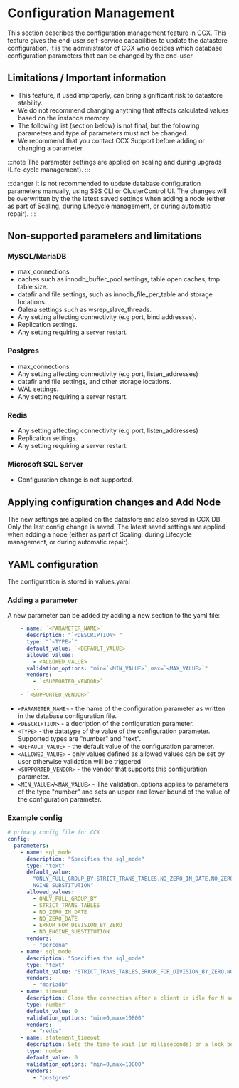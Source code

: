 # Configuration Management

This section describes the configuration management feature in CCX. This feature gives the end-user self-service capabilities to update the datastore configuration. It is the administrator of CCX who decides which database configuration parameters that can be changed by the end-user.

## Limitations / Important information

- This feature, if used improperly, can bring significant risk to datastore stability.
- We do not recommend changing anything that affects calculated values based on the instance memory.
- The following list (section below) is not final, but the following parameters and type of parameters must not be changed.
- We recommend that you contact CCX Support before adding or changing a parameter.

:::note
The parameter settings are applied on scaling and during upgrads (Life-cycle management).
:::

:::danger
It is not recommended to update database configuration parameters manually, using S9S CLI or ClusterControl UI. The changes will be overwritten by the the latest saved settings when adding a node (either as part of Scaling, during Lifecycle management, or during automatic repair).
:::

## Non-supported parameters and limitations

### MySQL/MariaDB

- max_connections
- caches such as innodb_buffer_pool settings, table open caches, tmp table size.
- datafir and file settings, such as innodb_file_per_table and storage locations.
- Galera settings such as wsrep_slave_threads.
- Any setting affecting connectivity (e.g port, bind addresses).
- Replication settings.
- Any setting requiring a server restart.

### Postgres

- max_connections
- Any setting affecting connectivity (e.g port, listen_addresses)
- datafir and file settings, and other storage locations.
- WAL settings.
- Any setting requiring a server restart.

### Redis

- Any setting affecting connectivity (e.g port, listen_addresses)
- Replication settings.
- Any setting requiring a server restart.

### Microsoft SQL Server

- Configuration change is not supported.

## Applying configuration changes and Add Node

The new settings are applied on the datastore and also saved in CCX DB. Only the last config change is saved.
The latest saved settings are applied when adding a node (either as part of Scaling, during Lifecycle management, or during automatic repair).

## YAML configuration

The configuration is stored in values.yaml

### Adding a parameter

A new parameter can be added by adding a new section to the yaml file:

```yaml
    - name: `<PARAMETER_NAME>`
      description: "`<DESCRIPTION>`"
      type: "`<TYPE>`"
      default_value: `<DEFAULT_VALUE>`
      allowed_values:
        - <ALLOWED_VALUE>
      validation_options: "min=`<MIN_VALUE>`,max=`<MAX_VALUE>`"
      vendors:
        - `<SUPPORTED_VENDOR>`
        ...
	- `<SUPPORTED_VENDOR>`
```

- `<PARAMETER_NAME>` - the name of the configuration parameter as written in the database configuration file.
- `<DESCRIPTION>` - a decription of the configuration parameter.
- `<TYPE>` - the datatype of the value of the configuration parameter. Supported types are "number" and "text".
- `<DEFAULT_VALUE>` - the default value of the configuration parameter.
- `<ALLOWED_VALUE>` - only values defined as allowed values can be set by user otherwise validation will be triggered
- `<SUPPORTED_VENDOR>` - the vendor that supports this configuration parameter.
- `<MIN_VALUE>`/`<MAX_VALUE>` - The validation_options applies to parameters of the type "number" and sets an upper and lower bound of the value of the configuration parameter.

### Example config

```yaml
# primary config file for CCX
config:
  parameters:
    - name: sql_mode
      description: "Specifies the sql_mode"
      type: "text"
      default_value:
        "ONLY_FULL_GROUP_BY,STRICT_TRANS_TABLES,NO_ZERO_IN_DATE,NO_ZERO_DATE,ERROR_FOR_DIVISION_BY_ZERO,NO_E\
        NGINE_SUBSTITUTION"
      allowed_values:
        - ONLY_FULL_GROUP_BY
        - STRICT_TRANS_TABLES
        - NO_ZERO_IN_DATE
        - NO_ZERO_DATE
        - ERROR_FOR_DIVISION_BY_ZERO
        - NO_ENGINE_SUBSTITUTION
      vendors:
        - "percona"
    - name: sql_mode
      description: "Specifies the sql_mode"
      type: "text"
      default_value: "STRICT_TRANS_TABLES,ERROR_FOR_DIVISION_BY_ZERO,NO_AUTO_CREATE_USER,NO_ENGINE_SUBSTITUTION"
      vendors:
        - "mariadb"
    - name: timeout
      description: Close the connection after a client is idle for N seconds (0 to disable)
      type: number
      default_value: 0
      validation_options: "min=0,max=10800"
      vendors:
        - "redis"
    - name: statement_timeout
      description: Sets the time to wait (in milliseconds) on a lock before checking for deadlock
      type: number
      default_value: 0
      validation_options: "min=0,max=10800"
      vendors:
        - "postgres"
```
